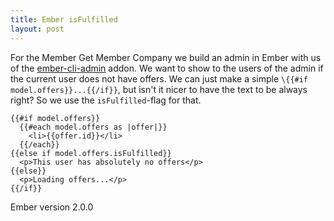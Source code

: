 ```yaml
---
title: Ember isFulfilled
layout: post
---
```


For the Member Get Member Company we build an admin in Ember with us of the [ember-cli-admin](https://github.com/ember-admin/ember-cli-admin) addon.
We want to show to the users of the admin if the current user does not have offers. We can just make a simple `\{{#if model.offers}}...{{/if}}`, 
but isn't it nicer to have the text to be always right? So we use the `isFulfilled`-flag for that.

```bhs
{{#if model.offers}}
  {{#each model.offers as |offer|}}
    <li>{{offer.id}}</li>
  {{/each}}
{{else if model.offers.isFulfilled}}
  <p>This user has absolutely no offers</p>
{{else}}
  <p>Loading offers...</p>
{{/if}}
```

Ember version 2.0.0

